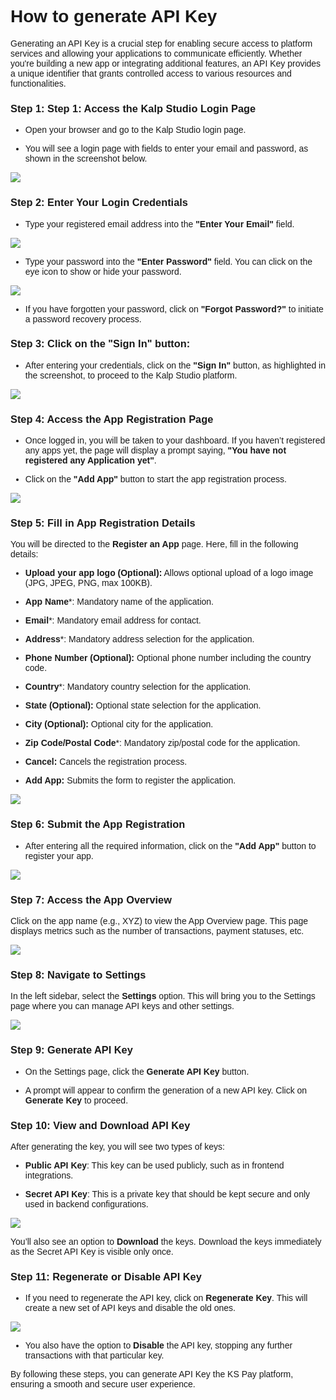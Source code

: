 <style>  body { font-family: "Source Sans 3", sans-serif!important; }</style>
<link href="https://fonts.googleapis.com/css2?family=Source+Sans+3:ital,wght@0,200..900;1,200..900&display=swap" rel="stylesheet">    
<link rel="stylesheet" href="https://fonts.googleapis.com/icon?family=Material+Icons">

# **How to generate API Key**

Generating an API Key is a crucial step for enabling secure access to platform services and allowing your applications to communicate efficiently. Whether you're building a new app or integrating additional features, an API Key provides a unique identifier that grants controlled access to various resources and functionalities.

### Step 1: **Step 1: Access the Kalp Studio Login Page**

-   Open your browser and go to the Kalp Studio login page.
    
-   You will see a login page with fields to enter your email and password, as shown in the screenshot below.

![](https://docs-images-kalp-studio.s3.ap-south-1.amazonaws.com/Audit+2/genAPI/ga1.png)
    

### Step 2: Enter Your Login Credentials

-   Type your registered email address into the **"Enter Your Email"** field.

![](https://docs-images-kalp-studio.s3.ap-south-1.amazonaws.com/Audit+2/genAPI/ga2.png)

-   Type your password into the **"Enter Password"** field. You can click on the eye icon to show or hide your password.

![](https://docs-images-kalp-studio.s3.ap-south-1.amazonaws.com/Audit+2/genAPI/ga3.png)
    

-   If you have forgotten your password, click on **"Forgot Password?"** to initiate a password recovery process.
    

### **Step 3: Click on the "Sign In" button:**

-   After entering your credentials, click on the **"Sign In"** button, as highlighted in the screenshot, to proceed to the Kalp Studio platform.

![](https://docs-images-kalp-studio.s3.ap-south-1.amazonaws.com/Audit+2/genAPI/ga4.png)
    

### Step 4: Access the App Registration Page

-   Once logged in, you will be taken to your dashboard. If you haven’t registered any apps yet, the page will display a prompt saying, **"You have not registered any Application yet"**.
    
-   Click on the **"Add App"** button to start the app registration process.

![](https://docs-images-kalp-studio.s3.ap-south-1.amazonaws.com/Audit+2/genAPI/ga5.png)

### Step 5: Fill in App Registration Details

You will be directed to the **Register an App** page. Here, fill in the following details:

-   **Upload your app logo (Optional):** Allows optional upload of a logo image (JPG, JPEG, PNG, max 100KB).
    
-   **App Name***: Mandatory name of the application.
    
-   **Email***: Mandatory email address for contact.
    
-   **Address***: Mandatory address selection for the application.
    
-   **Phone Number (Optional):** Optional phone number including the country code.
    
-   **Country***: Mandatory country selection for the application.
    
-   **State (Optional):** Optional state selection for the application.
    
-   **City (Optional):** Optional city for the application.
    
-   **Zip Code/Postal Code***: Mandatory zip/postal code for the application.
    
-   **Cancel:** Cancels the registration process.
    
-   **Add App:** Submits the form to register the application.

![](https://docs-images-kalp-studio.s3.ap-south-1.amazonaws.com/Audit+2/genAPI/ga6.png)
    

### Step 6: Submit the App Registration

-   After entering all the required information, click on the **"Add App"** button to register your app.

![](https://docs-images-kalp-studio.s3.ap-south-1.amazonaws.com/Audit+2/genAPI/ga7.png)
    

### Step 7: Access the App Overview

Click on the app name (e.g., XYZ) to view the App Overview page. This page displays metrics such as the number of transactions, payment statuses, etc.

![](https://docs-images-kalp-studio.s3.ap-south-1.amazonaws.com/Audit+2/genAPI/ga8.png)

### Step 8: Navigate to Settings

In the left sidebar, select the **Settings** option. This will bring you to the Settings page where you can manage API keys and other settings.

![](https://docs-images-kalp-studio.s3.ap-south-1.amazonaws.com/Audit+2/genAPI/ga9.png)

### Step 9: Generate API Key

-   On the Settings page, click the **Generate API Key** button.
    
-   A prompt will appear to confirm the generation of a new API key. Click on **Generate Key** to proceed.


### Step 10: View and Download API Key

After generating the key, you will see two types of keys:

-   **Public API Key**: This key can be used publicly, such as in frontend integrations.
    
-   **Secret API Key**: This is a private key that should be kept secure and only used in backend configurations.

![](https://docs-images-kalp-studio.s3.ap-south-1.amazonaws.com/Audit+2/genAPI/ga10.png)
    
    

You’ll also see an option to **Download** the keys. Download the keys immediately as the Secret API Key is visible only once.

### Step 11: Regenerate or Disable API Key

-   If you need to regenerate the API key, click on **Regenerate Key**. This will create a new set of API keys and disable the old ones.

![](https://docs-images-kalp-studio.s3.ap-south-1.amazonaws.com/Audit+2/genAPI/ga11.png)

-   You also have the option to **Disable** the API key, stopping any further transactions with that particular key.
    

By following these steps, you can generate API Key the KS Pay platform, ensuring a smooth and secure user experience.
